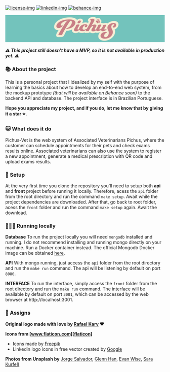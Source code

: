 [![license-img]][license-url] [![linkedin-img]][linkedin-url] [![behance-img]][behance-url]

<p>
  <a href="https://github.com/elenaraujo/pichus-vet">
    <img src="images/banner.png" alt="Pichus logo" width="900">
  </a>
</p>

***⚠ This project still doesn't have a MVP, so it is not available in production yet. ⚠***
<br>

### 📚 About the project
This is a personal project that I idealized by my self with the purpose of learning the basics about how to develop an end-to-end web system, from the mockup prototype *(that will be available on Behance soon)* to the backend API and database. The project interface is in Brazilian Portuguese.

**Hope you appreciate my project, and if you do, let me know that by giving it a star ⭐.**
<br>

### 🐱 What does it do
Pichus-Vet is the web system of Associated Veterinarians Pichus, where the customer can schedule appointments for their pets and check exams results online. Associated veterinarians can also use the system to register a new appointment, generate a medical prescription with QR code and upload exams results.
<br>

### 🔧 Setup
At the very first time you clone the repository you'll need to setup both **api** and **front** project before running it locally. Therefore, acess the `api` folder from the root directory and run the command `make setup`. Await while the project dependencies are downloaded. After that, go back to root folder, acess the `front` folder and run the command `make setup` again. Await the download.
<br>

### 🏃🏼‍♀️ Running locally
**Database**
To run the project locally you will need `mongodb` installed and running. I do not recommend installing and running mongo directly on your machine. Run a Docker container instead. The official Mongodb Docker image can be obtained [here][mongo-docker].

**API**
With mongo running, just access the `api` folder from the root directory and run the `make run` command. The api will be listening by default on port `8080`.

**INTERFACE**
To run the interface, simply access the `front` folder from the root directory and run the `make run` command. The interface will be available by default on port `3001`, which can be accessed by the web browser at http://localhost:3001.
<br>

<!-- ASSIGNMENTS -->
### 💌 Assigns
**Original logo made with love by [Rafael Karv][rafaelkarv] ❤**

**Icons from [www.flaticon.com][flaticon]**
- Icons made by [Freepik][freepik]
- Linkedin logo icons in free vector created by [Google][google]

**Photos from Unsplash by** [Jorge Salvador][jorgesalvador], [Glenn Han][glennhan], [Evan Wise][evanwise], [Sara Kurfeß][sarakurfeß]

<!-- LINKS AND IMAGES SETUP -->
[license-img]: https://img.shields.io/badge/license-MIT-c97f86
[license-url]: https://github.com/elenaraujo/pichus-vet/blob/master/LICENSE.txt
[linkedin-img]: https://img.shields.io/badge/linkedin-elenaraujo-%2373c3bc
[linkedin-url]: https://www.linkedin.com/in/elenaraujo/
[behance-img]: https://img.shields.io/badge/behance-araujoelen-c97f86
[behance-url]: https://www.behance.net/araujoelen/

[mongo-docker]: https://hub.docker.com/_/mongo

[jorgesalvador]: https://unsplash.com/@jsshotz?utm_source=unsplash&utm_medium=referral&utm_content=creditCopyText
[glennhan]: https://unsplash.com/@sageforest?utm_source=unsplash&utm_medium=referral&utm_content=creditCopyText
[evanwise]: https://unsplash.com/@evanthewise?utm_source=unsplash&utm_medium=referral&utm_content=creditCopyText
[sarakurfeß]: https://unsplash.com/@stereophototyp?utm_source=unsplash&utm_medium=referral&utm_content=creditCopyText

[freepik]: https://www.freepik.com
[flaticon]: https://www.flaticon.com/br/
[google]: https://www.flaticon.com/br/icone-gratis/logipto-do-linkedin_61109?term=linkedin
[rafaelkarv]: https://www.behance.net/rafaelkarv
